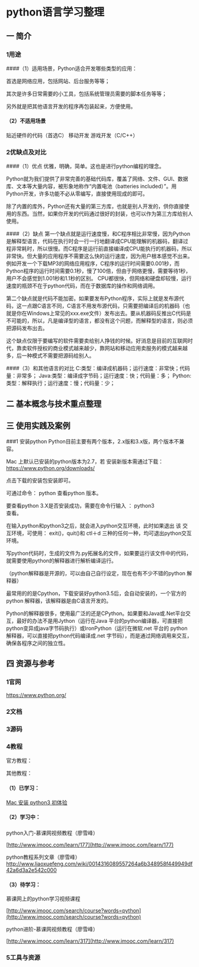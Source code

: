 # python语言学习整理

## 一 简介


### 1用途
####（1）适用场景，Python适合开发哪些类型的应用：

首选是网络应用，包括网站、后台服务等等；

其次是许多日常需要的小工具，包括系统管理员需要的脚本任务等等；

另外就是把其他语言开发的程序再包装起来，方便使用。

#### （2）不适用场景
贴近硬件的代码（首选C）
移动开发
游戏开发（C/C++）


### 2优缺点及对比

####（1）优点
优雅，明确，简单。这也是进行python编程的理念。

Python就为我们提供了非常完善的基础代码库，覆盖了网络、文件、GUI、数据库、文本等大量内容，被形象地称作“内置电池（batteries included）”。用Python开发，许多功能不必从零编写，直接使用现成的即可。

除了内置的库外，Python还有大量的第三方库，也就是别人开发的，供你直接使用的东西。当然，如果你开发的代码通过很好的封装，也可以作为第三方库给别人使用。

####（2）缺点
第一个缺点就是运行速度慢，和C程序相比非常慢，因为Python是解释型语言，代码在执行时会一行一行地翻译成CPU能理解的机器码，翻译过程非常耗时，所以很慢。而C程序是运行前直接编译成CPU能执行的机器码，所以非常快。但大量的应用程序不需要这么快的运行速度，因为用户根本感觉不出来。例如开发一个下载MP3的网络应用程序，C程序的运行时间需要0.001秒，而Python程序的运行时间需要0.1秒，慢了100倍，但由于网络更慢，需要等待1秒，用户不会感觉到1.001秒和1.1秒的区别。
CPU都很快，但网络和硬盘却较慢，运行速度的瓶颈不在于python代码，而在于数据库的操作和网络调用。

第二个缺点就是代码不能加密。如果要发布Python程序，实际上就是发布源代码，这一点跟C语言不同，C语言不用发布源代码，只需要把编译后的机器码（也就是你在Windows上常见的xxx.exe文件）发布出去。要从机器码反推出C代码是不可能的，所以，凡是编译型的语言，都没有这个问题，而解释型的语言，则必须把源码发布出去。

这个缺点仅限于要编写的软件需要卖给别人挣钱的时候。好消息是目前的互联网时代，靠卖软件授权的商业模式越来越少，靠网站和移动应用卖服务的模式越来越多，后一种模式不需要把源码给别人。

####（3）和其他语言的对比
C:类型：编译成机器码；运行速度：非常快；代码量：非常多；
Java:类型：编译成字节码；运行速度：快；代码量：多；
Python:类型：解释执行；运行速度：慢；代码量：少；

## 二 基本概念与技术重点整理

## 三 使用实践及案例

###1 安装python
Python目前主要有两个版本，2.x版和3.x版，两个版本不兼容。

Mac 上默认已安装的python版本为2.7，若 安装新版本需通过下载：
https://www.python.org/downloads/

点击下载的安装包安装即可。

可通过命令：
python
查看python 版本。

要查看python 3.X是否安装成功，需要在命令行输入 ：
python3  
查看。

在输入python和python3之后，就会进入python交互环境，此时如果退出 该 交互环境，可使用：
exit()，quit()和 ctl＋d 
三种的任何一种，均可退出python交互环境。

写python代码时，生成的文件为.py拓展名的文件，如果要运行该文件中的代码，就需要使用python的解释器进行解析编译运行。

（python解释器是开源的，可以由自己自行设定，现在也有不少不错的python 解释器）

最常用的的是Cpython，下载安装好python3.5后，会自动安装的，一个官方的 python 解释器，该解释器是由C语言开发的。

Python的解释器很多，使用最广泛的还是CPython。如果要和Java或.Net平台交互，最好的办法不是用Jython（运行在Java 平台的python编译器，可直接把python变异成java字节码执行）或IronPython（运行在微软.net 平台的 python 解释器，可以直接把python代码编译成.net 字节码），而是通过网络调用来交互，确保各程序之间的独立性。

## 四 资源与参考

### 1官网
[https://www.python.org/
](https://www.python.org/)

### 2文档

### 3源码

### 

### 4教程

官方教程：

其他教程：

#### （1）已学习：
[Mac 安装 python3 初体验
](http://www.cnblogs.com/leov1/p/5426191.html)

#### 

#### （2）学习中：

### 

python入门-慕课网视频教程（廖雪峰）

[http://www.imooc.com/learn/177](http://www.imooc.com/learn/177)


python教程系列文章（廖雪峰）
http://www.liaoxuefeng.com/wiki/0014316089557264a6b348958f449949df42a6d3a2e542c000

#### （3）待学习：

慕课网上的python学习视频课程

[http://www.imooc.com/search/course?words=python](http://www.imooc.com/search/course?words=python)

python进阶-慕课网视频教程（廖雪峰）

[http://www.imooc.com/learn/317](http://www.imooc.com/learn/317)

### 5工具与资源



